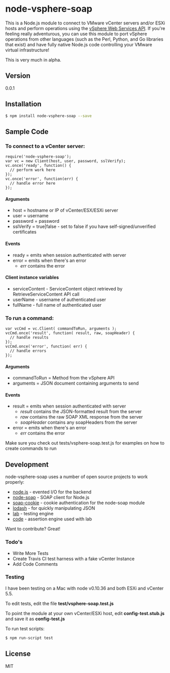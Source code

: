 # node-vsphere-soap

This is a Node.js module to connect to VMware vCenter servers and/or ESXi hosts and perform operations using the [vSphere Web Services API]. If you're feeling really adventurous, you can use this module to port vSphere operations from other languages (such as the Perl, Python, and Go libraries that exist) and have fully native Node.js code controlling your VMware virtual infrastructure!

This is very much in alpha. 

## Version
0.0.1

## Installation

```sh
$ npm install node-vsphere-soap --save
```

## Sample Code

### To connect to a vCenter server:

    require('node-vsphere-soap');
    var vc = new Client(host, user, password, sslVerify);
    vc.once('ready', function() {
      // perform work here
    });
    vc.once('error', function(err) {
      // handle error here
    });

#### Arguments
  - host = hostname or IP of vCenter/ESX/ESXi server
  - user = username
  - password = password
  - sslVerify = true|false  - set to false if you have self-signed/unverified certificates

#### Events
  - ready = emits when session authenticated with server
  - error = emits when there's an error
    - *err* contains the error

#### Client instance variables

  - serviceContent - ServiceContent object retrieved by RetrieveServiceContent API call
  - userName - username of authenticated user
  - fullName - full name of authenticated user

### To run a command:

    var vcCmd = vc.Client( commandToRun, arguments );
    vcCmd.once('result', function( result, raw, soapHeader) {
      // handle results
    });
    vcCmd.once('error', function( err) {
      // handle errors
    });    

#### Arguments
  - commandToRun = Method from the vSphere API
  - arguments = JSON document containing arguments to send

#### Events
  - result = emits when session authenticated with server
    - *result* contains the JSON-formatted result from the server
    - *raw* contains the raw SOAP XML response from the server
    - *soapHeader* contains any soapHeaders from the server
  - error = emits when there's an error
    - *err* contains the error

Make sure you check out tests/vsphere-soap.test.js for examples on how to create commands to run

## Development

node-vsphere-soap uses a number of open source projects to work properly:

* [node.js] - evented I/O for the backend
* [node-soap] - SOAP client for Node.js
* [soap-cookie] - cookie authentication for the node-soap module
* [lodash] - for quickly manipulating JSON
* [lab] - testing engine
* [code] - assertion engine used with lab

Want to contribute? Great!

### Todo's

 - Write More Tests
 - Create Travis CI test harness with a fake vCenter Instance
 - Add Code Comments

### Testing

I have been testing on a Mac with node v0.10.36 and both ESXi and vCenter 5.5.

To edit tests, edit the file **test/vsphere-soap.test.js**

To point the module at your own vCenter/ESXi host, edit **config-test.stub.js** and save it as **config-test.js**

To run test scripts:

```sh
$ npm run-script test
```


License
----

MIT


[vSphere Web Services API]:http://pubs.vmware.com/vsphere-55/topic/com.vmware.wssdk.apiref.doc/right-pane.html
[node-soap]:https://github.com/vpulim/node-soap
[node.js]:http://nodejs.org/
[soap-cookie]:https://github.com/shanestillwell/soap-cookie
[code]:https://github.com/hapijs/code
[lab]:https://github.com/hapijs/lab
[lodash]:https://lodash.com/

